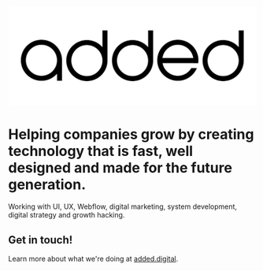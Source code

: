 ![White Added logo in front of a white background](https://raw.githubusercontent.com/added-digital/.github/main/profile/added-banner.jpg)

# Helping companies grow by creating technology that is fast, well designed and made for the future generation.
Working with UI, UX, Webflow, digital marketing, system development, digital strategy and growth hacking.

## Get in touch!

Learn more about what we're doing at [added.digital](https://added.digital).
